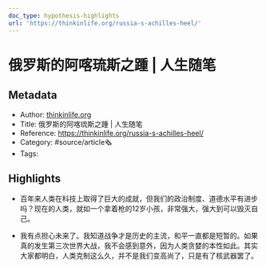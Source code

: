 ```yaml
---
doc_type: hypothesis-highlights
url: 'https://thinkinlife.org/russia-s-achilles-heel/'
---
```

# 俄罗斯的阿喀琉斯之踵 | 人生随笔
## Metadata
- Author: [thinkinlife.org]()
- Title: 俄罗斯的阿喀琉斯之踵 | 人生随笔
- Reference: https://thinkinlife.org/russia-s-achilles-heel/
- Category: #source/article🗞
- Tags:
## Highlights
- 百年来人类在科技上取得了巨大的成就，但我们的政治制度、道德水平有进步吗？现在的人类，就如一个拿着枪的12岁小孩，非常强大，强大到可以毁灭自己。

- 我有点担心未来了。我知道战争才是历史的主流，和平一直都是短暂的。如果真的发生第三次世界大战，我不会感到意外，因为人类贪婪的本性如此。其实大家都明白，人类克制这么久，并不是我们变高尚了，只是有了核武器罢了。

